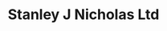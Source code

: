 ---
title: "Stanley J Nicholas Ltd"
url: /pengam/stanley-j-nicholas-ltd/
shop: funeral directors
---